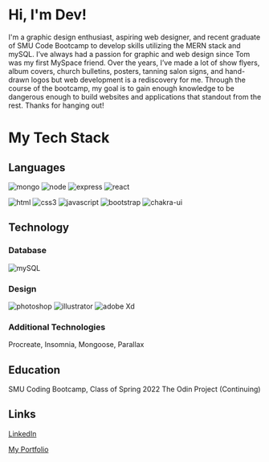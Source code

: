 <!--
**wulfsounds/wulfsounds** is a ✨ _special_ ✨ repository because its `README.md` (this file) appears on your GitHub profile.

Here are some ideas to get you started:

- 🔭 I’m currently working on ...
- 🌱 I’m currently learning ...
- 👯 I’m looking to collaborate on ...
- 🤔 I’m looking for help with ...
- 💬 Ask me about ...
- 📫 How to reach me: ...
- 😄 Pronouns: ...
- ⚡ Fun fact: ...
-->

# Hi, I'm Dev!

I'm a graphic design enthusiast, aspiring web designer, and recent graduate of SMU Code Bootcamp to develop skills utilizing the MERN stack and mySQL. I’ve always had a passion for graphic and web design since Tom was my first MySpace friend. Over the years, I’ve made a lot of show flyers, album covers, church bulletins, posters, tanning salon signs, and hand-drawn logos but web development is a rediscovery for me. Through the course of the bootcamp, my goal is to gain enough knowledge to be dangerous enough to build websites and applications that standout from the rest. Thanks for hanging out!

# My Tech Stack

## Languages

![mongo](https://img.shields.io/badge/MongoDB-4EA94B?style=for-the-badge&logo=mongodb&logoColor=white)
![node](https://img.shields.io/badge/Node.js-339933?style=for-the-badge&logo=nodedotjs&logoColor=white)
![express](https://img.shields.io/badge/Express.js-000000?style=for-the-badge&logo=express&logoColor=white)
![react](https://img.shields.io/badge/React-20232A?style=for-the-badge&logo=react&logoColor=61DAFB)

![html](https://img.shields.io/badge/HTML5-E34F26?style=for-the-badge&logo=html5&logoColor=white)
![css3](https://img.shields.io/badge/CSS3-1572B6?style=for-the-badge&logo=css3&logoColor=white)
![javascript](https://img.shields.io/badge/JavaScript-323330?style=for-the-badge&logo=javascript&logoColor=F7DF1E)
![bootstrap](https://img.shields.io/badge/Bootstrap-563D7C?style=for-the-badge&logo=bootstrap&logoColor=white)
![chakra-ui](https://img.shields.io/badge/Chakra--UI-319795?style=for-the-badge&logo=chakra-ui&logoColor=white)

## Technology

### Database
![mySQL](https://img.shields.io/badge/MySQL-005C84?style=for-the-badge&logo=mysql&logoColor=white)

### Design
![photoshop](https://img.shields.io/badge/Adobe%20Photoshop-31A8FF?style=for-the-badge&logo=Adobe%20Photoshop&logoColor=black)
![illustrator](https://img.shields.io/badge/Adobe%20Illustrator-FF9A00?style=for-the-badge&logo=adobe%20illustrator&logoColor=white)
![adobe Xd](https://img.shields.io/badge/Adobe%20XD-470137?style=for-the-badge&logo=Adobe%20XD&logoColor=#FF61F6)

### Additional Technologies
Procreate, Insomnia, Mongoose, Parallax

## Education
SMU Coding Bootcamp, Class of Spring 2022
The Odin Project (Continuing)

## Links
[LinkedIn](https://www.linkedin.com/in/devwulf/)

[My Portfolio](https://wulf-folio.herokuapp.com/)

<!-- MUSIC INFORMATION -->
